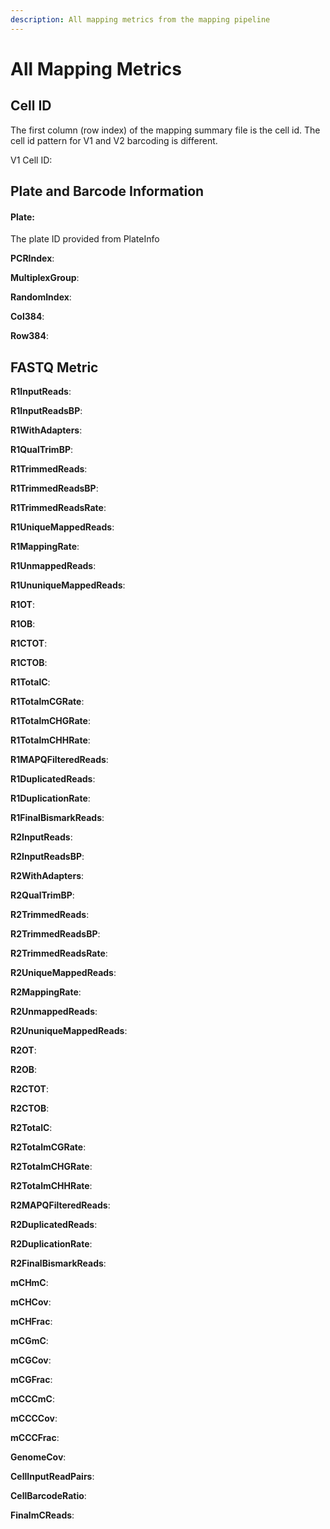 ```yaml
---
description: All mapping metrics from the mapping pipeline
---
```


# All Mapping Metrics

## Cell ID

The first column \(row index\) of the mapping summary file is the cell id. The cell id pattern for V1 and V2 barcoding is different.

V1 Cell ID: 

## Plate and Barcode Information

#### **Plate**: 

The plate ID provided from PlateInfo 

**PCRIndex**:

**MultiplexGroup**:

**RandomIndex**:

**Col384**:

**Row384**:

## FASTQ Metric

**R1InputReads**:

**R1InputReadsBP**:

**R1WithAdapters**:

**R1QualTrimBP**:

**R1TrimmedReads**:

**R1TrimmedReadsBP**:

**R1TrimmedReadsRate**:

**R1UniqueMappedReads**:

**R1MappingRate**:

**R1UnmappedReads**:

**R1UnuniqueMappedReads**:

**R1OT**:

**R1OB**:

**R1CTOT**:

**R1CTOB**:

**R1TotalC**:

**R1TotalmCGRate**:

**R1TotalmCHGRate**:

**R1TotalmCHHRate**:

**R1MAPQFilteredReads**:

**R1DuplicatedReads**:

**R1DuplicationRate**:

**R1FinalBismarkReads**:

**R2InputReads**:

**R2InputReadsBP**:

**R2WithAdapters**:

**R2QualTrimBP**:

**R2TrimmedReads**:

**R2TrimmedReadsBP**:

**R2TrimmedReadsRate**:

**R2UniqueMappedReads**:

**R2MappingRate**:

**R2UnmappedReads**:

**R2UnuniqueMappedReads**:

**R2OT**:

**R2OB**:

**R2CTOT**:

**R2CTOB**:

**R2TotalC**:

**R2TotalmCGRate**:

**R2TotalmCHGRate**:

**R2TotalmCHHRate**:

**R2MAPQFilteredReads**:

**R2DuplicatedReads**:

**R2DuplicationRate**:

**R2FinalBismarkReads**:

**mCHmC**:

**mCHCov**:

**mCHFrac**:

**mCGmC**:

**mCGCov**:

**mCGFrac**:

**mCCCmC**:

**mCCCCov**:

**mCCCFrac**:

**GenomeCov**:

**CellInputReadPairs**:

**CellBarcodeRatio**:

**FinalmCReads**:

